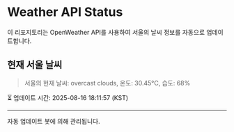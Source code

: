 
# Weather API Status

이 리포지토리는 OpenWeather API를 사용하여 서울의 날씨 정보를 자동으로 업데이트합니다.

## 현재 서울 날씨
> 서울의 현재 날씨: overcast clouds, 온도: 30.45°C, 습도: 68%

⏳ 업데이트 시간: 2025-08-16 18:11:57 (KST)

---
자동 업데이트 봇에 의해 관리됩니다.
